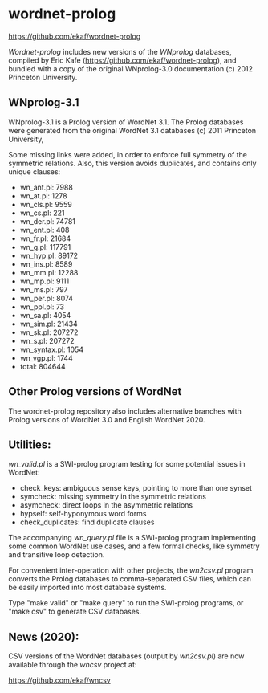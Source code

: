 # wordnet-prolog

https://github.com/ekaf/wordnet-prolog

*Wordnet-prolog* includes new versions of the _WNprolog_ databases,
compiled by Eric Kafe (https://github.com/ekaf/wordnet-prolog),
and bundled with a copy of the original WNprolog-3.0 documentation
(c) 2012 Princeton University.

## WNprolog-3.1

WNprolog-3.1 is a Prolog version of WordNet 3.1.
The Prolog databases were generated from the original
WordNet 3.1 databases (c) 2011 Princeton University,

Some missing links were added, in order to enforce full
symmetry of the symmetric relations. Also, this version
avoids duplicates, and contains only unique clauses:

- wn_ant.pl: 7988
- wn_at.pl: 1278
- wn_cls.pl: 9559
- wn_cs.pl: 221
- wn_der.pl: 74781
- wn_ent.pl: 408
- wn_fr.pl: 21684
- wn_g.pl: 117791
- wn_hyp.pl: 89172
- wn_ins.pl: 8589
- wn_mm.pl: 12288
- wn_mp.pl: 9111
- wn_ms.pl: 797
- wn_per.pl: 8074
- wn_ppl.pl: 73
- wn_sa.pl: 4054
- wn_sim.pl: 21434
- wn_sk.pl: 207272
- wn_s.pl: 207272
- wn_syntax.pl: 1054
- wn_vgp.pl: 1744
- total: 804644

## Other Prolog versions of WordNet

The wordnet-prolog repository also includes alternative branches
with Prolog versions of WordNet 3.0 and English WordNet 2020.

## Utilities:

_wn_valid.pl_ is a SWI-prolog program testing for some potential issues in WordNet:

- check_keys: ambiguous sense keys, pointing to more than one synset
- symcheck: missing symmetry in the symmetric relations
- asymcheck: direct loops in the asymmetric relations
- hypself: self-hyponymous word forms
- check_duplicates: find duplicate clauses


The accompanying _wn_query.pl_ file is a SWI-prolog program
implementing some common WordNet use cases, and a few formal checks,
like symmetry and transitive loop detection.


For convenient inter-operation with other projects, the _wn2csv.pl_ program
converts the Prolog databases to comma-separated CSV files,
which can be easily imported into most database systems.

Type "make valid" or "make query" to run the SWI-prolog programs,
or "make csv" to generate CSV databases.


## News (2020):

CSV versions of the WordNet databases (output by _wn2csv.pl_) are now
available through the _wncsv_ project at:

https://github.com/ekaf/wncsv
